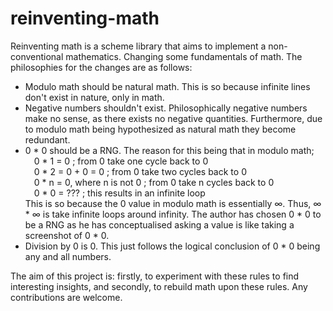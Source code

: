 # reinventing-math

Reinventing math is a scheme library that aims to implement a non-conventional mathematics.
Changing some fundamentals of math. The philosophies for the changes are as follows:

* Modulo math should be natural math. This is so because infinite lines don't exist in nature, only in math.
* Negative numbers shouldn't exist. Philosophically negative numbers make no sense, as there exists no negative quantities.
Furthermore, due to modulo math being hypothesized as natural math they become redundant.
* 0 * 0 should be a RNG. The reason for this being that in modulo math;<br />
&emsp;0 * 1 = 0 ; from 0 take one cycle back to 0<br />
&emsp;0 * 2 = 0 + 0 = 0 ; from 0 take two cycles back to 0<br />
&emsp;0 * n = 0, where n is not 0 ; from 0 take n cycles back to 0<br />
&emsp;0 * 0 = ??? ; this results in an infinite loop<br />
This is so because the 0 value in modulo math is essentially ∞. Thus, ∞ * ∞ is take infinite loops around infinity.
The author has chosen 0 * 0 to be a RNG as he has conceptualised asking a value is like taking a screenshot of 0 * 0.
* Division by 0 is 0. This just follows the logical conclusion of 0 * 0 being any and all numbers.

The aim of this project is: firstly, to experiment with these rules to find interesting insights, 
and secondly, to rebuild math upon these rules. Any contributions are welcome.
